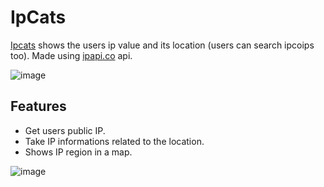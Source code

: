# IpCats

[Ipcats](https://ipcats-test.vercel.app/) shows the users ip value and its location (users can search ipcoips too). 
Made using [ipapi.co](https://ipapi.co/) api.

![image](https://user-images.githubusercontent.com/69317792/187538807-dc00afd9-26fd-418a-9844-e6de2336da15.png)

## Features
- Get users public IP.
- Take IP informations related to the location.
- Shows IP region in a map.

![image](https://user-images.githubusercontent.com/69317792/187538957-595bc284-da9a-4e27-8069-e7d180fb05e5.png)
